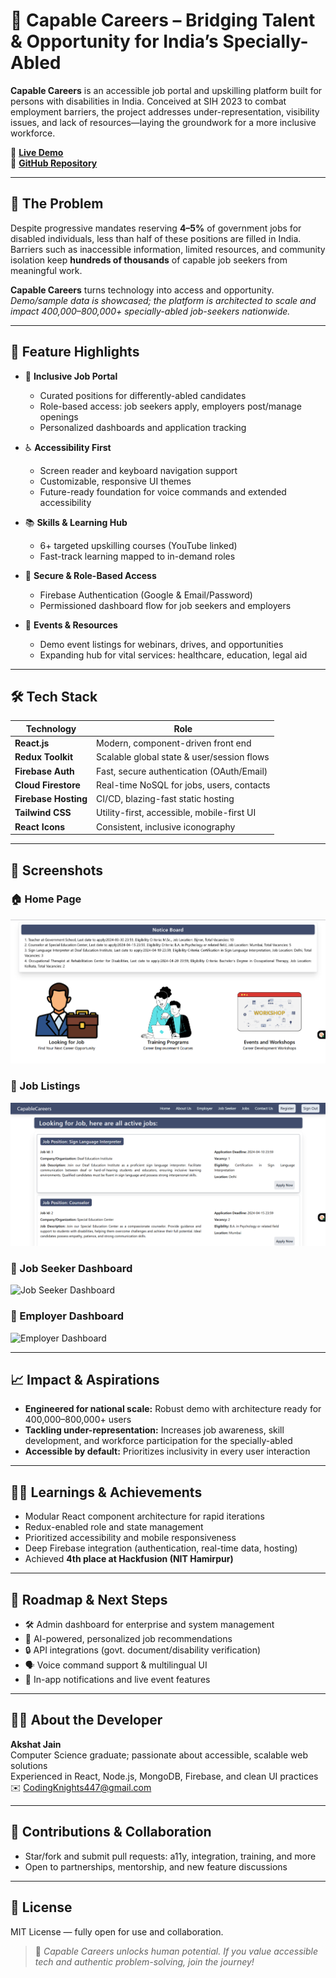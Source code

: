 # 🌟 Capable Careers – Bridging Talent & Opportunity for India’s Specially-Abled

**Capable Careers** is an accessible job portal and upskilling platform built for persons with disabilities in India. Conceived at SIH 2023 to combat employment barriers, the project addresses under-representation, visibility issues, and lack of resources—laying the groundwork for a more inclusive workforce.

🔗 **[Live Demo](https://capablecareers.netlify.app/)**  
🔗 **[GitHub Repository](https://github.com/AkshatJain447/CapableCareers)**

---

## 🚩 The Problem

Despite progressive mandates reserving **4–5%** of government jobs for disabled individuals, less than half of these positions are filled in India. Barriers such as inaccessible information, limited resources, and community isolation keep **hundreds of thousands** of capable job seekers from meaningful work.

**Capable Careers** turns technology into access and opportunity.  
*Demo/sample data is showcased; the platform is architected to scale and impact 400,000–800,000+ specially-abled job-seekers nationwide.*

---

## 🚀 Feature Highlights

- 🧩 **Inclusive Job Portal**
  - Curated positions for differently-abled candidates
  - Role-based access: job seekers apply, employers post/manage openings
  - Personalized dashboards and application tracking

- ♿ **Accessibility First**
  - Screen reader and keyboard navigation support
  - Customizable, responsive UI themes
  - Future-ready foundation for voice commands and extended accessibility

- 📚 **Skills & Learning Hub**
  - 6+ targeted upskilling courses (YouTube linked)
  - Fast-track learning mapped to in-demand roles

- 👤 **Secure & Role-Based Access**
  - Firebase Authentication (Google & Email/Password)
  - Permissioned dashboard flow for job seekers and employers

- 📅 **Events & Resources**
  - Demo event listings for webinars, drives, and opportunities
  - Expanding hub for vital services: healthcare, education, legal aid

---

## 🛠️ Tech Stack

| Technology           | Role                                          |
|----------------------|-----------------------------------------------|
| **React.js**         | Modern, component-driven front end            |
| **Redux Toolkit**    | Scalable global state & user/session flows    |
| **Firebase Auth**    | Fast, secure authentication (OAuth/Email)     |
| **Cloud Firestore**  | Real-time NoSQL for jobs, users, contacts     |
| **Firebase Hosting** | CI/CD, blazing-fast static hosting            |
| **Tailwind CSS**     | Utility-first, accessible, mobile-first UI    |
| **React Icons**      | Consistent, inclusive iconography             |

---

## 📸 Screenshots

### 🏠 Home Page  
![Home Page](./assets/Home.png)

### 💼 Job Listings  
![Job Listings](./assets/Jobs.png)

### 👤 Job Seeker Dashboard  
![Job Seeker Dashboard](./assets/JobSeekerDashboard.png)

### 🏢 Employer Dashboard  
![Employer Dashboard](./assets/EmployerDashboard.png)

---

## 📈 Impact & Aspirations

- **Engineered for national scale:** Robust demo with architecture ready for 400,000–800,000+ users  
- **Tackling under-representation:** Increases job awareness, skill development, and workforce participation for the specially-abled  
- **Accessible by default:** Prioritizes inclusivity in every user interaction

---

## 🧑‍💻 Learnings & Achievements

- Modular React component architecture for rapid iterations
- Redux-enabled role and state management
- Prioritized accessibility and mobile responsiveness
- Deep Firebase integration (authentication, real-time data, hosting)
- Achieved **4th place at Hackfusion (NIT Hamirpur)**

---

## 🔮 Roadmap & Next Steps

- 🛠️ Admin dashboard for enterprise and system management
- 🤖 AI-powered, personalized job recommendations
- 🔒 API integrations (govt. document/disability verification)
- 🗣️ Voice command support & multilingual UI
- 📲 In-app notifications and live event features

---

## 👨‍💻 About the Developer

**Akshat Jain**  
Computer Science graduate; passionate about accessible, scalable web solutions  
Experienced in React, Node.js, MongoDB, Firebase, and clean UI practices  
✉️ CodingKnights447@gmail.com

---

## 🤝 Contributions & Collaboration

- Star/fork and submit pull requests: a11y, integration, training, and more
- Open to partnerships, mentorship, and new feature discussions

---

## 📄 License

MIT License — fully open for use and collaboration.

> 💪 *Capable Careers unlocks human potential. If you value accessible tech and authentic problem-solving, join the journey!*
